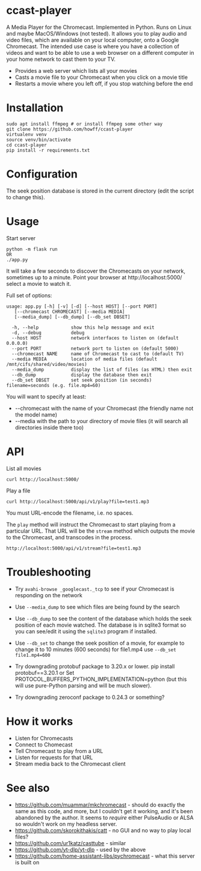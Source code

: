 # ccast-player

A Media Player for the Chromecast. Implemented in Python. Runs on Linux and maybe MacOS/Windows (not tested).
It allows you to play audio and video files, which are available on your local computer, onto a Google Chromecast.
The intended use case is where you have a collection of videos and want to be able to use a web browser on a different computer in your home network to cast them to your TV.

* Provides a web server which lists all your movies
* Casts a movie file to your Chromecast when you click on a movie title
* Restarts a movie where you left off, if you stop watching before the end

# Installation

```
sudo apt install ffmpeg # or install ffmpeg some other way
git clone https://github.com/howff/ccast-player
virtualenv venv
source venv/bin/activate
cd ccast-player
pip install -r requirements.txt
```

# Configuration

The seek position database is stored in the current directory (edit the script to change this).

# Usage

Start server
```
python -m flask run
OR
./app.py
```

It will take a few seconds to discover the Chromecasts on your network, sometimes up to a minute.
Point your browser at http://localhost:5000/ select a movie to watch it.

Full set of options:
```
usage: app.py [-h] [-v] [-d] [--host HOST] [--port PORT]
   [--chromecast CHROMECAST] [--media MEDIA]
   [--media_dump] [--db_dump] [--db_set DBSET]

  -h, --help            show this help message and exit
  -d, --debug           debug
  --host HOST           network interfaces to listen on (default 0.0.0.0)
  --port PORT           network port to listen on (default 5000)
  --chromecast NAME     name of Chromecast to cast to (default TV)
  --media MEDIA         location of media files (default /mnt/cifs/shared/video/movies)
  --media_dump          display the list of files (as HTML) then exit
  --db_dump             display the database then exit
  --db_set DBSET        set seek position (in seconds) filename=seconds (e.g. file.mp4=60)
```

You will want to specify at least:
* --chromecast with the name of your Chromecast (the friendly name not the model name)
* --media with the path to your directory of movie files (it will search all directories inside there too)

# API

List all movies
```
curl http://localhost:5000/
```

Play a file
```
curl http://localhost:5000/api/v1/play?file=test1.mp3
```
You must URL-encode the filename, i.e. no spaces.

The `play` method will instruct the Chromecast to start playing from a particular URL.
That URL will be the `stream` method which outputs the movie to the Chromecast,
and transcodes in the process.
```
http://localhost:5000/api/v1/stream?file=test1.mp3
```

# Troubleshooting

* Try `avahi-browse _googlecast._tcp` to see if your Chromecast is responding on the network

* Use `--media_dump` to see which files are being found by the search

* Use `--db_dump` to see the content of the database which holds the seek position
of each movie watched.  The database is in sqlite3 format so you can see/edit it using
the `sqlite3` program if installed.

* Use `--db_set` to change the seek position of a movie, for example to change it to
10 minutes (600 seconds) for file1.mp4 use `--db_set file1.mp4=600`

* Try downgrading protobuf package to 3.20.x or lower.
pip install protobuf==3.20.1
or Set PROTOCOL_BUFFERS_PYTHON_IMPLEMENTATION=python (but this will use pure-Python parsing and will be much slower).
* Try downgrading zeroconf package to 0.24.3 or something?

# How it works

* Listen for Chromecasts
* Connect to Chomecast
* Tell Chromecast to play from a URL
* Listen for requests for that URL
* Stream media back to the Chromecast client

# See also

* https://github.com/muammar/mkchromecast - should do exactly the same as this code, and more, but I couldn't get it working, and it's been abandoned by the author. It seems to *require* either PulseAudio or ALSA so wouldn't work on my headless server.
* https://github.com/skorokithakis/catt - no GUI and no way to play local files?
* https://github.com/ur1katz/casttube - similar
* https://github.com/yt-dlp/yt-dlp - used by the above
* https://github.com/home-assistant-libs/pychromecast - what this server is built on
